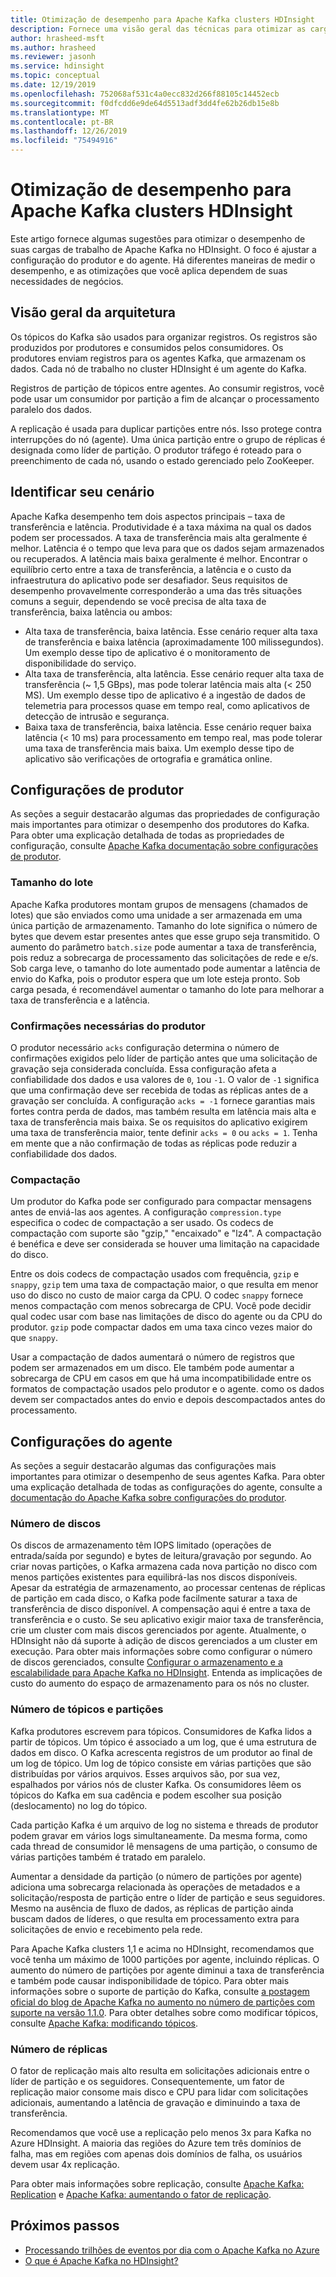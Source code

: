 ```yaml
---
title: Otimização de desempenho para Apache Kafka clusters HDInsight
description: Fornece uma visão geral das técnicas para otimizar as cargas de trabalho do Apache Kafka no Azure HDInsight.
author: hrasheed-msft
ms.author: hrasheed
ms.reviewer: jasonh
ms.service: hdinsight
ms.topic: conceptual
ms.date: 12/19/2019
ms.openlocfilehash: 752068af531c4a0ecc832d266f88105c14452ecb
ms.sourcegitcommit: f0dfcdd6e9de64d5513adf3dd4fe62b26db15e8b
ms.translationtype: MT
ms.contentlocale: pt-BR
ms.lasthandoff: 12/26/2019
ms.locfileid: "75494916"
---
```

# <a name="performance-optimization-for-apache-kafka-hdinsight-clusters"></a>Otimização de desempenho para Apache Kafka clusters HDInsight

Este artigo fornece algumas sugestões para otimizar o desempenho de suas cargas de trabalho de Apache Kafka no HDInsight. O foco é ajustar a configuração do produtor e do agente. Há diferentes maneiras de medir o desempenho, e as otimizações que você aplica dependem de suas necessidades de negócios.

## <a name="architecture-overview"></a>Visão geral da arquitetura

Os tópicos do Kafka são usados para organizar registros. Os registros são produzidos por produtores e consumidos pelos consumidores. Os produtores enviam registros para os agentes Kafka, que armazenam os dados. Cada nó de trabalho no cluster HDInsight é um agente do Kafka.

Registros de partição de tópicos entre agentes. Ao consumir registros, você pode usar um consumidor por partição a fim de alcançar o processamento paralelo dos dados.

A replicação é usada para duplicar partições entre nós. Isso protege contra interrupções do nó (agente). Uma única partição entre o grupo de réplicas é designada como líder de partição. O produtor tráfego é roteado para o preenchimento de cada nó, usando o estado gerenciado pelo ZooKeeper.

## <a name="identify-your-scenario"></a>Identificar seu cenário

Apache Kafka desempenho tem dois aspectos principais – taxa de transferência e latência. Produtividade é a taxa máxima na qual os dados podem ser processados. A taxa de transferência mais alta geralmente é melhor. Latência é o tempo que leva para que os dados sejam armazenados ou recuperados. A latência mais baixa geralmente é melhor. Encontrar o equilíbrio certo entre a taxa de transferência, a latência e o custo da infraestrutura do aplicativo pode ser desafiador. Seus requisitos de desempenho provavelmente corresponderão a uma das três situações comuns a seguir, dependendo se você precisa de alta taxa de transferência, baixa latência ou ambos:

* Alta taxa de transferência, baixa latência. Esse cenário requer alta taxa de transferência e baixa latência (aproximadamente 100 milissegundos). Um exemplo desse tipo de aplicativo é o monitoramento de disponibilidade do serviço.
* Alta taxa de transferência, alta latência. Esse cenário requer alta taxa de transferência (~ 1,5 GBps), mas pode tolerar latência mais alta (< 250 MS). Um exemplo desse tipo de aplicativo é a ingestão de dados de telemetria para processos quase em tempo real, como aplicativos de detecção de intrusão e segurança.
* Baixa taxa de transferência, baixa latência. Esse cenário requer baixa latência (< 10 ms) para processamento em tempo real, mas pode tolerar uma taxa de transferência mais baixa. Um exemplo desse tipo de aplicativo são verificações de ortografia e gramática online.

## <a name="producer-configurations"></a>Configurações de produtor

As seções a seguir destacarão algumas das propriedades de configuração mais importantes para otimizar o desempenho dos produtores do Kafka. Para obter uma explicação detalhada de todas as propriedades de configuração, consulte [Apache Kafka documentação sobre configurações de produtor](https://kafka.apache.org/documentation/#producerconfigs).

### <a name="batch-size"></a>Tamanho do lote

Apache Kafka produtores montam grupos de mensagens (chamados de lotes) que são enviados como uma unidade a ser armazenada em uma única partição de armazenamento. Tamanho do lote significa o número de bytes que devem estar presentes antes que esse grupo seja transmitido. O aumento do parâmetro `batch.size` pode aumentar a taxa de transferência, pois reduz a sobrecarga de processamento das solicitações de rede e e/s. Sob carga leve, o tamanho do lote aumentado pode aumentar a latência de envio do Kafka, pois o produtor espera que um lote esteja pronto. Sob carga pesada, é recomendável aumentar o tamanho do lote para melhorar a taxa de transferência e a latência.

### <a name="producer-required-acknowledgments"></a>Confirmações necessárias do produtor

O produtor necessário `acks` configuração determina o número de confirmações exigidos pelo líder de partição antes que uma solicitação de gravação seja considerada concluída. Essa configuração afeta a confiabilidade dos dados e usa valores de `0`, `1`ou `-1`. O valor de `-1` significa que uma confirmação deve ser recebida de todas as réplicas antes de a gravação ser concluída. A configuração `acks = -1` fornece garantias mais fortes contra perda de dados, mas também resulta em latência mais alta e taxa de transferência mais baixa. Se os requisitos do aplicativo exigirem uma taxa de transferência maior, tente definir `acks = 0` ou `acks = 1`. Tenha em mente que a não confirmação de todas as réplicas pode reduzir a confiabilidade dos dados.

### <a name="compression"></a>Compactação

Um produtor do Kafka pode ser configurado para compactar mensagens antes de enviá-las aos agentes. A configuração `compression.type` especifica o codec de compactação a ser usado. Os codecs de compactação com suporte são "gzip," "encaixado" e "lz4". A compactação é benéfica e deve ser considerada se houver uma limitação na capacidade do disco.

Entre os dois codecs de compactação usados com frequência, `gzip` e `snappy`, `gzip` tem uma taxa de compactação maior, o que resulta em menor uso do disco no custo de maior carga da CPU. O codec `snappy` fornece menos compactação com menos sobrecarga de CPU. Você pode decidir qual codec usar com base nas limitações de disco do agente ou da CPU do produtor. `gzip` pode compactar dados em uma taxa cinco vezes maior do que `snappy`.

Usar a compactação de dados aumentará o número de registros que podem ser armazenados em um disco. Ele também pode aumentar a sobrecarga de CPU em casos em que há uma incompatibilidade entre os formatos de compactação usados pelo produtor e o agente. como os dados devem ser compactados antes do envio e depois descompactados antes do processamento.

## <a name="broker-settings"></a>Configurações do agente

As seções a seguir destacarão algumas das configurações mais importantes para otimizar o desempenho de seus agentes Kafka. Para obter uma explicação detalhada de todas as configurações do agente, consulte a [documentação do Apache Kafka sobre configurações do produtor](https://kafka.apache.org/documentation/#producerconfigs).

### <a name="number-of-disks"></a>Número de discos

Os discos de armazenamento têm IOPS limitado (operações de entrada/saída por segundo) e bytes de leitura/gravação por segundo. Ao criar novas partições, o Kafka armazena cada nova partição no disco com menos partições existentes para equilibrá-las nos discos disponíveis. Apesar da estratégia de armazenamento, ao processar centenas de réplicas de partição em cada disco, o Kafka pode facilmente saturar a taxa de transferência de disco disponível. A compensação aqui é entre a taxa de transferência e o custo. Se seu aplicativo exigir maior taxa de transferência, crie um cluster com mais discos gerenciados por agente. Atualmente, o HDInsight não dá suporte à adição de discos gerenciados a um cluster em execução. Para obter mais informações sobre como configurar o número de discos gerenciados, consulte [Configurar o armazenamento e a escalabilidade para Apache Kafka no HDInsight](apache-kafka-scalability.md). Entenda as implicações de custo do aumento do espaço de armazenamento para os nós no cluster.

### <a name="number-of-topics-and-partitions"></a>Número de tópicos e partições

Kafka produtores escrevem para tópicos. Consumidores de Kafka lidos a partir de tópicos. Um tópico é associado a um log, que é uma estrutura de dados em disco. O Kafka acrescenta registros de um produtor ao final de um log de tópico. Um log de tópico consiste em várias partições que são distribuídas por vários arquivos. Esses arquivos são, por sua vez, espalhados por vários nós de cluster Kafka. Os consumidores lêem os tópicos do Kafka em sua cadência e podem escolher sua posição (deslocamento) no log do tópico.

Cada partição Kafka é um arquivo de log no sistema e threads de produtor podem gravar em vários logs simultaneamente. Da mesma forma, como cada thread de consumidor lê mensagens de uma partição, o consumo de várias partições também é tratado em paralelo.

Aumentar a densidade da partição (o número de partições por agente) adiciona uma sobrecarga relacionada às operações de metadados e a solicitação/resposta de partição entre o líder de partição e seus seguidores. Mesmo na ausência de fluxo de dados, as réplicas de partição ainda buscam dados de líderes, o que resulta em processamento extra para solicitações de envio e recebimento pela rede.

Para Apache Kafka clusters 1,1 e acima no HDInsight, recomendamos que você tenha um máximo de 1000 partições por agente, incluindo réplicas. O aumento do número de partições por agente diminui a taxa de transferência e também pode causar indisponibilidade de tópico. Para obter mais informações sobre o suporte de partição do Kafka, consulte [a postagem oficial do blog de Apache Kafka no aumento no número de partições com suporte na versão 1.1.0](https://blogs.apache.org/kafka/entry/apache-kafka-supports-more-partitions). Para obter detalhes sobre como modificar tópicos, consulte [Apache Kafka: modificando tópicos](https://kafka.apache.org/documentation/#basic_ops_modify_topic).

### <a name="number-of-replicas"></a>Número de réplicas

O fator de replicação mais alto resulta em solicitações adicionais entre o líder de partição e os seguidores. Consequentemente, um fator de replicação maior consome mais disco e CPU para lidar com solicitações adicionais, aumentando a latência de gravação e diminuindo a taxa de transferência.

Recomendamos que você use a replicação pelo menos 3x para Kafka no Azure HDInsight. A maioria das regiões do Azure tem três domínios de falha, mas em regiões com apenas dois domínios de falha, os usuários devem usar 4x replicação.

Para obter mais informações sobre replicação, consulte [Apache Kafka: Replication](https://kafka.apache.org/documentation/#replication) e [Apache Kafka: aumentando o fator de replicação](https://kafka.apache.org/documentation/#basic_ops_increase_replication_factor).

## <a name="next-steps"></a>Próximos passos

* [Processando trilhões de eventos por dia com o Apache Kafka no Azure](https://azure.microsoft.com/blog/processing-trillions-of-events-per-day-with-apache-kafka-on-azure/)
* [O que é Apache Kafka no HDInsight?](apache-kafka-introduction.md)
